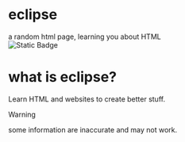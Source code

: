# eclipse
a random html page, learning you about HTML
<br>
<img alt="Static Badge" src="https://img.shields.io/badge/invalid%20made%20ts%20%3D%5D-why%20not-maker">

# what is eclipse?
Learn HTML and websites to create better stuff.

>[!WARNING]
some information are inaccurate and may not work.
